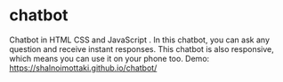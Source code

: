 # chatbot
Chatbot in HTML CSS and JavaScript . In this chatbot, you can ask any question and receive instant responses. This chatbot is also responsive, which means you can use it on your phone too.
Demo: https://shalnoimottaki.github.io/chatbot/
